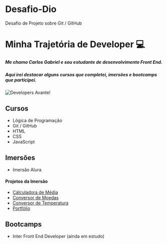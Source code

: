 # Desafio-Dio
Desafio de Projeto sobre Git / GitHub
# Minha Trajetória de Developer 💻
##### Me chamo Carlos Gabriel e sou estudante de desenvolvimento Front End.
##### *Aqui irei destacar alguns cursos que completei, imersões e bootcamps que participei.*
![Developers Avante!](https://blog.dankicode.com/wp-content/uploads/2018/05/como-se-tornar-um-desenvolvedor-front-end-380x249.png)
## Cursos
* Lógica de Programação
* Git / GitHub
* HTML
* CSS
* JavaScript
## Imersões
* Imersão Alura
#### Projetos da Imersão
* [Cálculadora de Média](https://github.com/carlosgabriell/Calculadora-deMedia)
* [Conversor de Moedas](https://github.com/carlosgabriell/Conversor-de-Moedas)
* [Conversor de Temperatura](https://github.com/carlosgabriell/Conversor-de-Temperatura)
* [Portfólio](https://github.com/carlosgabriell/Port-f-lio)
## Bootcamps
* Inter Front End Developer (ainda em estudo)
